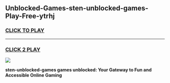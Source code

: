 
## Unblocked-Games-sten-unblocked-games-Play-Free-ytrhj
<h3>
<a href="https://premium76.site?title=sten-unblocked-games&ref=21A">CLICK TO PLAY</a></h3>
<hr>

<h3>
<a href="https://premium76.site?title=sten-unblocked-games&ref=21A">CLICK 2 PLAY</a>
  
</h3>

<a href="https://premium76.site?title=sten-unblocked-games&ref=21A"><img src="https://clearcache.store/games.png"></a>


**sten-unblocked-games games unblocked: Your Gateway to Fun and Accessible Online Gaming**
